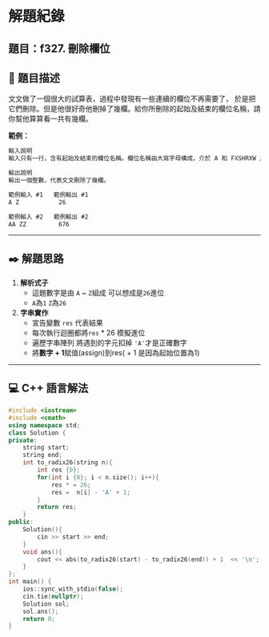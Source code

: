 # 解題紀錄

## 題目：f327. 刪除欄位

## 📙 題目描述

文文做了一個很大的試算表，過程中發現有一些連續的欄位不再需要了，
於是把它們刪除。但是他很好奇他刪掉了幾欄。給你所刪除的起始及結束的欄位名稱，請你幫他算算看一共有幾欄。

**範例：**

```txt
輸入說明
輸入只有一行，含有起始及結束的欄位名稱。欄位名稱由大寫字母構成，介於 A 和 FXSHRXW 之間 (含)，兩個欄位名稱間以空白隔開。

輸出說明
輸出一個整數，代表文文刪除了幾欄。
```

```txt
範例輸入 #1   範例輸出 #1 
A Z           26
```

```txt
範例輸入 #2   範例輸出 #2
AA ZZ         676
```

---

## ✒️ 解題思路

1. **解析式子**
   - 這題數字是由 `A` ~ `Z`組成 可以想成是`26`進位
   - `A`為`1`  `Z`為`26`
2. **字串實作**
   - 宣告變數 `res` 代表結果
   - 每次執行迴圈都將`res` * 26 模擬進位
   - 遍歷字串陣列 將遇到的字元扣掉 `'A'`才是正確數字
   - 將**數字 + 1**賦值(assign)到res( + 1 是因為起始位置為1)

---

## 💻 C++ 語言解法

```c++
#include <iostream>
#include <cmath>
using namespace std;
class Solution {
private:
    string start;
    string end;
    int to_radix26(string n){
        int res {0};
        for(int i {0}; i < n.size(); i++){
            res * = 26;
            res =  n[i] - 'A' + 1;
        }
        return res;
    }
public:
    Solution(){
        cin >> start >> end;
    }
    void ans(){
        cout << abs(to_radix26(start) - to_radix26(end)) + 1  << '\n';
    }
};
int main() {
    ios::sync_with_stdio(false);
    cin.tie(nullptr);
    Solution sol;
    sol.ans();
    return 0;
}
```
